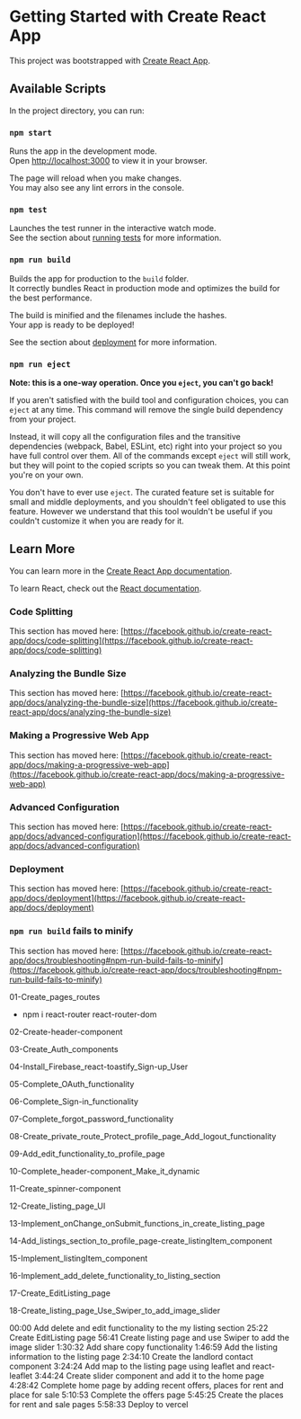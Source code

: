 # Getting Started with Create React App

This project was bootstrapped with [Create React App](https://github.com/facebook/create-react-app).

## Available Scripts

In the project directory, you can run:

### `npm start`

Runs the app in the development mode.\
Open [http://localhost:3000](http://localhost:3000) to view it in your browser.

The page will reload when you make changes.\
You may also see any lint errors in the console.

### `npm test`

Launches the test runner in the interactive watch mode.\
See the section about [running tests](https://facebook.github.io/create-react-app/docs/running-tests) for more information.

### `npm run build`

Builds the app for production to the `build` folder.\
It correctly bundles React in production mode and optimizes the build for the best performance.

The build is minified and the filenames include the hashes.\
Your app is ready to be deployed!

See the section about [deployment](https://facebook.github.io/create-react-app/docs/deployment) for more information.

### `npm run eject`

**Note: this is a one-way operation. Once you `eject`, you can't go back!**

If you aren't satisfied with the build tool and configuration choices, you can `eject` at any time. This command will remove the single build dependency from your project.

Instead, it will copy all the configuration files and the transitive dependencies (webpack, Babel, ESLint, etc) right into your project so you have full control over them. All of the commands except `eject` will still work, but they will point to the copied scripts so you can tweak them. At this point you're on your own.

You don't have to ever use `eject`. The curated feature set is suitable for small and middle deployments, and you shouldn't feel obligated to use this feature. However we understand that this tool wouldn't be useful if you couldn't customize it when you are ready for it.

## Learn More

You can learn more in the [Create React App documentation](https://facebook.github.io/create-react-app/docs/getting-started).

To learn React, check out the [React documentation](https://reactjs.org/).

### Code Splitting

This section has moved here: [https://facebook.github.io/create-react-app/docs/code-splitting](https://facebook.github.io/create-react-app/docs/code-splitting)

### Analyzing the Bundle Size

This section has moved here: [https://facebook.github.io/create-react-app/docs/analyzing-the-bundle-size](https://facebook.github.io/create-react-app/docs/analyzing-the-bundle-size)

### Making a Progressive Web App

This section has moved here: [https://facebook.github.io/create-react-app/docs/making-a-progressive-web-app](https://facebook.github.io/create-react-app/docs/making-a-progressive-web-app)

### Advanced Configuration

This section has moved here: [https://facebook.github.io/create-react-app/docs/advanced-configuration](https://facebook.github.io/create-react-app/docs/advanced-configuration)

### Deployment

This section has moved here: [https://facebook.github.io/create-react-app/docs/deployment](https://facebook.github.io/create-react-app/docs/deployment)

### `npm run build` fails to minify

This section has moved here: [https://facebook.github.io/create-react-app/docs/troubleshooting#npm-run-build-fails-to-minify](https://facebook.github.io/create-react-app/docs/troubleshooting#npm-run-build-fails-to-minify)

01-Create_pages_routes

- npm i react-router react-router-dom

02-Create-header-component

03-Create_Auth_components

04-Install_Firebase_react-toastify_Sign-up_User

05-Complete_OAuth_functionality

06-Complete_Sign-in_functionality

07-Complete_forgot_password_functionality

08-Create_private_route_Protect_profile_page_Add_logout_functionality

09-Add_edit_functionality_to_profile_page

10-Complete_header-component_Make_it_dynamic

11-Create_spinner-component

12-Create_listing_page_UI

13-Implement_onChange_onSubmit_functions_in_create_listing_page

14-Add_listings_section_to_profile_page-create_listingItem_component

15-Implement_listingItem_component

16-Implement_add_delete_functionality_to_listing_section

17-Create_EditListing_page

18-Create_listing_page_Use_Swiper_to_add_image_slider

00:00 Add delete and edit functionality to the my listing section
25:22 Create EditListing page
56:41 Create listing page and use Swiper to add the image slider
1:30:32 Add share copy functionality
1:46:59 Add the listing information to the listing page
2:34:10 Create the landlord contact component
3:24:24 Add map to the listing page using leaflet and react-leaflet
3:44:24 Create slider component and add it to the home page
4:28:42 Complete home page by adding recent offers, places for rent and place for sale
5:10:53 Complete the offers page
5:45:25 Create the places for rent and sale pages
5:58:33 Deploy to vercel
